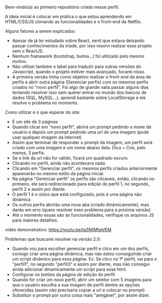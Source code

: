 Bem-vindo(a) ao primeiro repositório criado nesse perfil. 

A ideia inicial é colocar em prática o que estou aprendendo em HTML/CSS/JS clonando as funcionalidades e o front-end da Netflix.

Alguns fatores a serem explicados:
 - Apesar de já ter estudado sobre React, senti que estava deixando passar conhecimentos da tríade, por isso resolvi realizar esse projeto sem o ReactJS.
 - Nenhum framework (bootstrap, bulma...) foi utilizado pelo mesmo motivo.
 - Não utilizei também o label para traduzir para outras versões do Javascript, quando o projeto
 estiver mais avançado, focarei nisso.
 - A primeira versão tinha como objetivo realizar o front-end da área de perfis e abrir outra página (Gerenciar perfis) com os mesmos perfis criados no "novo perfil". Foi algo de grande valia
 passar alguns dias tentando resolver isso sem querer entrar no mundo dos bancos de dados (SQL, MySQL...), aprendi bastante sobre LocalStorage e ele resolve o problema no momento.

Como utilizar e o que esperar do site:
- É um site de 3 páginas
- Quando clicar em "novo perfil", abrirá um prompt pedindo o nome de usuário e depois um prompt pedindo uma url de uma imagem (pode usar qualquer imagem da internet)
- Assim que terminar de responder o prompt da imagem, um perfil será criado com uma imagem e um nome abaixo dela.
Dica = Crie, pelo menos, 3 perfis.
- Se o link da url não for válido, ficará um quadrado escuro.
- Clicando no perfil, ainda não acontecerá nada.
- Clicando em "Gerenciar perfil", os mesmos perfis criados anteriormente aparecerão no mesmo estilo da página inicial.
- Na página "Gerenciar perfil" os perfis são clicáveis, então, clicando no primeiro, ele será redirecionado para edição do perfil 1, no segundo, perfil 2 e assim por diante.
- O perfil 1 é o único que está configurado, pois é uma página não dinâmica 
- Os outros perfis abrirão uma nova aba (criado dinâmicamente), mas darão em erro (quero resolver esse problema para a próxima versão)
- Até o momento essas são as funcionalidades, verifique os arquivos JS para maiores detalhes.

vídeo demonstrativo:
https://youtu.be/ta3NfMheVEM

Problemas que buscarei resolver na versão 2.0:
- Quando vou para escolher gerenciar perfil e clico em um dos perfis, consigo criar uma página dinâmica, mas não estou conseguindo criar um script dinâmico para essa página.
 Ex: Se clico no 1º perfil, vai para o "perfil1", no segundo "perfil3" e assim por diante, 
 mas não consegui ainda adicionar dinamicamente um script para esse html.
- Configurar os botões da página de edição do perfil
- Quando for criar um novo perfil, abrir um seletor com 5 imagens para que o usuário escolha a sua imagem de perfil dentre as opções oferecidas (assim não precisaria copiar a url e colocar no prompt)
- Substituir o prompt por outra coisa mais "amigável", por assim dizer.
